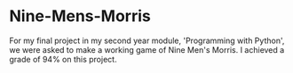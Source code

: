 # Nine-Mens-Morris
For my final project in my second year module, 'Programming with Python', we were asked to make a working game of Nine Men's Morris. I achieved a grade of 94% on this project.
